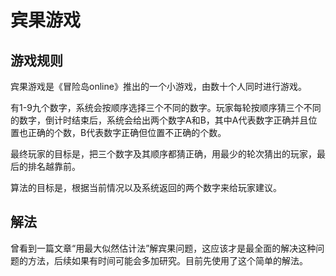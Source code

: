 # 宾果游戏

## 游戏规则

宾果游戏是《冒险岛online》推出的一个小游戏，由数十个人同时进行游戏。

有1-9九个数字，系统会按顺序选择三个不同的数字。玩家每轮按顺序猜三个不同的数字，倒计时结束后，系统会给出两个数字A和B，其中A代表数字正确并且位置也正确的个数，B代表数字正确但位置不正确的个数。

最终玩家的目标是，把三个数字及其顺序都猜正确，用最少的轮次猜出的玩家，最后的排名越靠前。

算法的目标是，根据当前情况以及系统返回的两个数字来给玩家建议。

## 解法

曾看到一篇文章“用最大似然估计法”解宾果问题，这应该才是最全面的解决这种问题的方法，后续如果有时间可能会多加研究。目前先使用了这个简单的解法。
